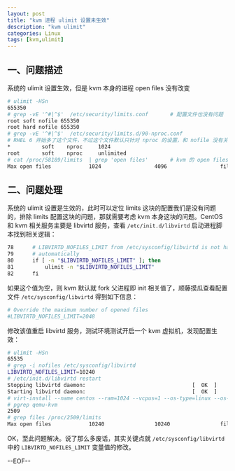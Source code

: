 ```yaml
---
layout: post
title: "kvm 进程 ulimit 设置未生效"
description: "kvm ulimit"
categories: Linux
tags: [kvm,ulimit]
---
```


## 一、问题描述

系统的 ulimit 设置生效，但是 kvm 本身的进程 open files 没有改变

``` bash
# ulimit -HSn
655350
# grep -vE '^#|^$'  /etc/security/limits.conf       # 配置文件也没有问题
root soft nofile 655350
root hard nofile 655350
# grep -vE '^#|^$'  /etc/security/limits.d/90-nproc.conf
# RHEL 6 开始多了这个文件，不过这个文件默认只针对 nproc 的设置，和 nofile 没有关系
*          soft    nproc     1024
root       soft    nproc     unlimited
# cat /proc/58189/limits  | grep 'open files'       # kvm 的 open files 值没有改变
Max open files            1024                 4096                 files
```


## 二、问题处理

系统的 ulimit 设置是生效的，此时可以定位 limits 这块的配置我们是没有问题的，排除 limits 配置这块的问题，那就需要考虑 kvm 本身这块的问题。CentOS 和 kvm 相关服务主要是 libvirtd 服务，查看 `/etc/init.d/libvirtd` 启动进程脚本找到相关逻辑：

``` bash
78      # LIBVIRTD_NOFILES_LIMIT from /etc/sysconfig/libvirtd is not handled
79      # automatically
80      if [ -n "$LIBVIRTD_NOFILES_LIMIT" ]; then
81          ulimit -n "$LIBVIRTD_NOFILES_LIMIT"
82      fi
```

如果这个值为空，则 kvm 默认就 fork 父进程即 init 相关值了，顺藤摸瓜查看配置文件 `/etc/sysconfig/libvirtd` 得到如下信息：

``` bash
# Override the maximum number of opened files
#LIBVIRTD_NOFILES_LIMIT=2048
```

修改该值重启 libvirtd 服务，测试环境测试开启一个 kvm 虚拟机，发现配置生效：

``` bash
# ulimit -HSn
65535
# grep -i nofiles /etc/sysconfig/libvirtd
LIBVIRTD_NOFILES_LIMIT=10240
# /etc/init.d/libvirtd restart
Stopping libvirtd daemon:                                  [  OK  ]
Starting libvirtd daemon:                                  [  OK  ]
# virt-install --name centos --ram=1024 --vcpus=1 --os-type=linux --os-variant=rhel6 --location /mnt/ --network bridge:br0 --disk path=/var/lib/libvirt/images/rhel6.img,size=10 --graphics vnc     # 安装 kvm 虚拟机测试
# pgrep qemu-kvm
2509
# grep files /proc/2509/limits                                              # 配置生效
Max open files            10240                10240                files
```

OK，至此问题解决。说了那么多废话，其实关键点就 `/etc/sysconfig/libvirtd` 中的 `LIBVIRTD_NOFILES_LIMIT` 变量值的修改。

--EOF--
